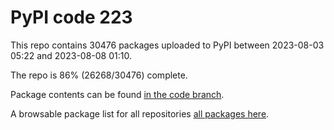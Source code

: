 # PyPI code 223

This repo contains 30476 packages uploaded to PyPI between 
2023-08-03 05:22 and 2023-08-08 01:10.

The repo is 86% (26268/30476) complete.

Package contents can be found [in the code branch](https://github.com/pypi-data/pypi-mirror-223/tree/code/packages).

A browsable package list for all repositories [all packages here](https://pypi-data.github.io/website/repositories/pypi-mirror-223).


